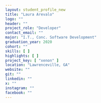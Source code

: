 ```yaml
---
layout: student_profile_new
title: "Laura Arevalo"
logo: ""
header: ""
project_role: "Developer"
contact_email: ""
major: "I.T., Conc. Software Development"
graduation_year: 2020
cohort: ""
skills: [ ]
highlights: [ ]
project_key: [ "xenon" ]
location: "Lawrenceville, GA"
website: ""
git: ""
linkedin: ""
x: ""
instagram: ""
facebook: ""
---
```

